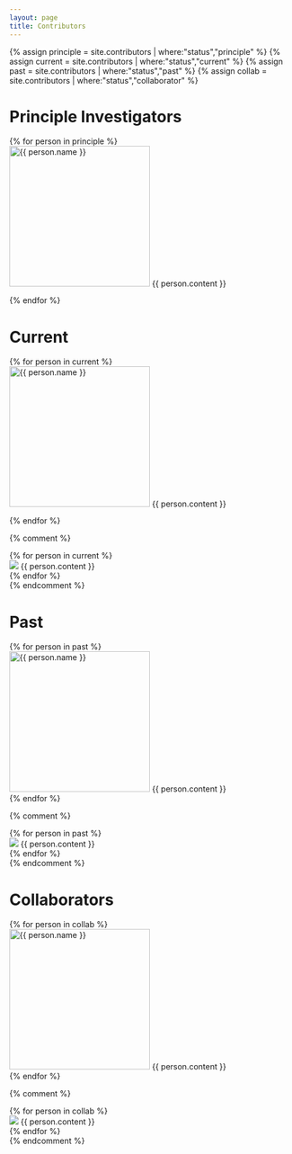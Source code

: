 ```yaml
---
layout: page
title: Contributors
---
```

{% assign principle = site.contributors | where:"status","principle" %}
{% assign current = site.contributors | where:"status","current" %}
{% assign past = site.contributors | where:"status","past" %}
{% assign collab = site.contributors | where:"status","collaborator" %}

<!-- is this as sleek as possible, or can it be further optimized? AV -->

# Principle Investigators

<div class="row">
    {% for person in principle %}
    <div class="col-lg-4">
        <img src="assets/images/headshots/{{ person.image }}" alt="{{ person.name }}" class="bd-placeholder-img rounded-circle" width="250" height="250" style="margin-bottom: 1rem;" preserveAspectRatio="xMidYMid slice" focusable="false">
        {{ person.content }}
    </div><!-- /.col-lg-4 -->
    {% endfor %}
</div><!-- /.row -->

# Current

<div class="row">
    {% for person in current %}
    <div class="col-lg-4">
        <img src="assets/images/headshots/{{ person.image }}" alt="{{ person.name }}" class="bd-placeholder-img rounded-circle" width="250" height="250" style="margin-bottom: 1rem;" preserveAspectRatio="xMidYMid slice" focusable="false">
        {{ person.content }}
    </div><!-- /.col-lg-4 -->
    {% endfor %}
</div><!-- /.row -->

{% comment %}
<div class="posts">
  {% for person in current %}
    <article>
      <span><img src="assets/images/headshots/{{person.image}}" /></span>
      {{ person.content }}
    </article>
  {% endfor %}
</div> 
{% endcomment %}

# Past

<div class="row">
    {% for person in past %}
    <div class="col-lg-4">
        <img src="assets/images/headshots/{{ person.image }}" alt="{{ person.name }}" class="bd-placeholder-img rounded-circle" width="250" height="250" >
        {{ person.content }}
    </div><!-- /.col-lg-4 -->
    {% endfor %}
</div><!-- /.row -->

{% comment %}
<div class="posts">
  {% for person in past %}
    <article>
      <span><img src="assets/images/headshots/{{person.image}}" /></span>
      {{ person.content }}
    </article>
  {% endfor %}
</div>
{% endcomment %}

# Collaborators

<div class="row">
    {% for person in collab %}
    <div class="col-lg-4">
        <img src="assets/images/headshots/{{ person.image }}" alt="{{ person.name }}" class="bd-placeholder-img rounded-circle" width="250" height="250" s>
        {{ person.content }}
    </div><!-- /.col-lg-4 -->
    {% endfor %}
</div><!-- /.row -->


{% comment %}
<div class="posts">
  {% for person in collab %}
    <article>
      <span><img src="assets/images/headshots/{{person.image}}" /></span>
      {{ person.content }}
    </article>
  {% endfor %}
</div>
{% endcomment %}












